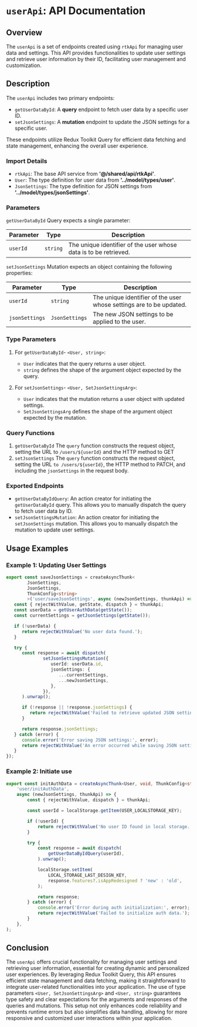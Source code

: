 # `userApi`: API Documentation

## Overview

The `userApi` is a set of endpoints created using `rtkApi` for managing user data and settings. This API provides functionalities to update user settings and retrieve user information by their ID, facilitating user management and customization.

## Description
The `userApi` includes two primary endpoints:
- `getUserDataById`: A **query** endpoint to fetch user data by a specific user ID.
- `setJsonSettings`: A **mutation** endpoint to update the JSON settings for a specific user.

These endpoints utilize Redux Toolkit Query for efficient data fetching and state management, enhancing the overall user experience.

### Import Details
- `rtkApi`: The base API service from **'@/shared/api/rtkApi'**.
- `User`: The type definition for user data from **'../model/types/user'**.
- `JsonSettings`: The type definition for JSON settings from **'../model/types/jsonSettings'**.

###  Parameters
`getUserDataById` Query expects a single parameter:

| Parameter  | Type              | Description                                                                                                                       |
|------------|-------------------|-----------------------------------------------------------------------------------------------------------------------------------|
| `userId`   | `string`          | The unique identifier of the user whose data is to be retrieved.                                                                                                                                  |

`setJsonSettings` Mutation expects an object containing the following properties:

| Parameter   | Type     | Description                                                                                                                       |
|-------------|----------|-----------------------------------------------------------------------------------------------------------------------------------|
| `userId`    | `string` | The unique identifier of the user whose settings are to be updated.                                                                                                                            |
| `jsonSettings`      | `JsonSettings` | The new JSON settings to be applied to the user.                                                                                                                              |


### Type Parameters 
1. For `getUserDataById`-  `<User, string>`:
   - `User`  indicates that the query returns a user object.
   - `string` defines the shape of the argument object expected by the query.

2. For `setJsonSettings`-  `<User, SetJsonSettingsArg>`:
    - `User` indicates that the mutation returns a user object with updated settings.
    - `SetJsonSettingsArg` defines the shape of the argument object expected by the mutation.

### Query Functions

1. `getUserDataById`
The `query` function constructs the request object, setting the URL to `/users/${userId}` and the HTTP method to GET
2. `setJsonSettings`
   The `query` function constructs the request object, setting the URL `to /users/${userId}`, the HTTP method to PATCH, and including the `jsonSettings` in the request body.

### Exported Endpoints
- `getUserDataByIdQuery`: An action creator for initiating the `getUserDataById` query. This allows you to manually dispatch the query to fetch user data by ID.
- `setJsonSettingsMutation`: An action creator for initiating the `setJsonSettings` mutation. This allows you to manually dispatch the mutation to update user settings.

## Usage Examples
### Example 1: Updating User Settings
```typescript
export const saveJsonSettings = createAsyncThunk<
        JsonSettings,
        JsonSettings,
        ThunkConfig<string>
        >('user/saveJsonSettings', async (newJsonSettings, thunkApi) => {
   const { rejectWithValue, getState, dispatch } = thunkApi;
   const userData = getUserAuthData(getState());
   const currentSettings = getJsonSettings(getState());

   if (!userData) {
      return rejectWithValue('No user data found.');
   }

   try {
      const response = await dispatch(
              setJsonSettingsMutation({
                 userId: userData.id,
                 jsonSettings: {
                    ...currentSettings,
                    ...newJsonSettings,
                 },
              }),
      ).unwrap();

      if (!response || !response.jsonSettings) {
         return rejectWithValue('Failed to retrieve updated JSON settings');
      }

      return response.jsonSettings;
   } catch (error) {
      console.error('Error saving JSON settings:', error);
      return rejectWithValue('An error occurred while saving JSON settings.');
   }
});
```

### Example 2: Initiate use
```typescript
export const initAuthData = createAsyncThunk<User, void, ThunkConfig<string>>(
    'user/initAuthData',
    async (newJsonSettings, thunkApi) => {
        const { rejectWithValue, dispatch } = thunkApi;

        const userId = localStorage.getItem(USER_LOCALSTORAGE_KEY);

        if (!userId) {
            return rejectWithValue('No user ID found in local storage.');
        }

        try {
            const response = await dispatch(
                getUserDataByIdQuery(userId),
            ).unwrap();

            localStorage.setItem(
                LOCAL_STORAGE_LAST_DESIGN_KEY,
                response.features?.isAppRedesigned ? 'new' : 'old',
            );

            return response;
        } catch (error) {
            console.error('Error during auth initialization:', error);
            return rejectWithValue('Failed to initialize auth data.');
        }
    },
);
```

## Conclusion
The `userApi` offers crucial functionality for managing user settings and retrieving user information, essential for creating dynamic and personalized user experiences. 
By leveraging Redux Toolkit Query, this API ensures efficient state management and data fetching, making it straightforward to integrate user-related functionalities into your application. The use of type parameters `<User, SetJsonSettingsArg>` and `<User, string>` guarantees type safety and clear expectations for the arguments and responses of the queries and mutations. This setup not only enhances code reliability and prevents runtime errors but also simplifies data handling, allowing for more responsive and customized user interactions within your application.

